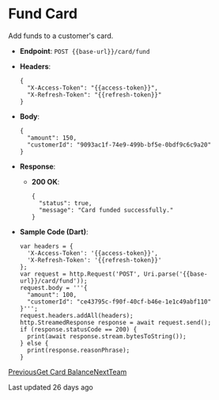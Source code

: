 # Fund Card

Add funds to a customer's card.

*   **Endpoint**: `POST {{base-url}}/card/fund`
    
*   **Headers**:

    ```
    {
      "X-Access-Token": "{{access-token}}",
      "X-Refresh-Token": "{{refresh-token}}"
    }
    ```
    
*   **Body**:

    ```
    {
      "amount": 150,
      "customerId": "9093ac1f-74e9-499b-bf5e-0bdf9c6c9a20"
    }
    ```
    
*   **Response**:
    
    *   **200 OK**:

        ```
        {
          "status": true,
          "message": "Card funded successfully."
        }
        ```
        
    
*   **Sample Code (Dart)**:

    ```
    var headers = {
      'X-Access-Token': '{{access-token}}',
      'X-Refresh-Token': '{{refresh-token}}'
    };
    var request = http.Request('POST', Uri.parse('{{base-url}}/card/fund'));
    request.body = '''{
      "amount": 100,
      "customerId": "ce43795c-f90f-40cf-b46e-1e1c49abf110"
    }''';
    request.headers.addAll(headers);
    http.StreamedResponse response = await request.send();
    if (response.statusCode == 200) {
      print(await response.stream.bytesToString());
    } else {
      print(response.reasonPhrase);
    }
    ```
    

[PreviousGet Card Balance](/xpress-wallet-api/merchant/card/get-card-balance)[NextTeam](/xpress-wallet-api/merchant/team)

Last updated 26 days ago